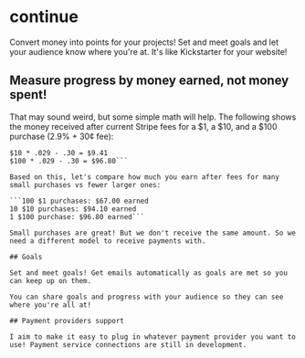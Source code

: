 # continue

Convert money into points for your projects! Set and meet goals and let your audience know where you're at. It's like Kickstarter for your website!

## Measure progress by money earned, not money spent!

That may sound weird, but some simple math will help. The following shows the money received after current Stripe fees for a $1, a $10, and a $100 purchase (2.9% + 30&cent; fee):

```$1 * .029 - .30 = $0.67
$10 * .029 - .30 = $9.41
$100 * .029 - .30 = $96.80```

Based on this, let's compare how much you earn after fees for many small purchases vs fewer larger ones:

```100 $1 purchases: $67.00 earned
10 $10 purchases: $94.10 earned
1 $100 purchase: $96.80 earned```

Small purchases are great! But we don't receive the same amount. So we need a different model to receive payments with.

## Goals

Set and meet goals! Get emails automatically as goals are met so you can keep up on them.

You can share goals and progress with your audience so they can see where you're all at!

## Payment providers support

I aim to make it easy to plug in whatever payment provider you want to use! Payment service connections are still in development.